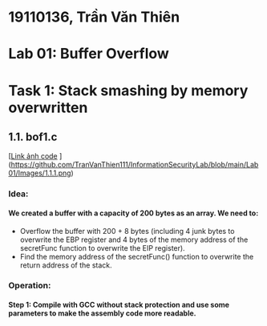 # 19110136, Trần Văn Thiên
# Lab 01: Buffer Overflow
# Task 1: Stack smashing by memory overwritten
## 1.1. bof1.c 
[[Link ảnh code](http://https://vi.wikipedia.org/wiki/Markdown)
](https://github.com/TranVanThien111/InformationSecurityLab/blob/main/Lab01/Images/1.1.1.png)

### Idea:
#### We created a buffer with a capacity of 200 bytes as an array. We need to:
- Overflow the buffer with 200 + 8 bytes (including 4 junk bytes to overwrite the EBP register and 4 bytes of the memory address of the secretFunc function to overwrite the EIP register).
- Find the memory address of the secretFunc() function to overwrite the return address of the stack.
### Operation:
#### Step 1: Compile with GCC without stack protection and use some parameters to make the assembly code more readable.